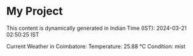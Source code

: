# My Project

This content is dynamically generated in Indian Time (IST): 2024-03-21 02:50:25 IST


Current Weather in Coimbatore:
Temperature: 25.88 °C
Condition: mist
